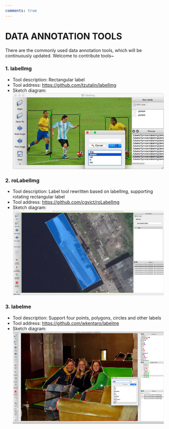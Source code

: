 ```yaml
---
comments: true
---
```


# DATA ANNOTATION TOOLS

There are the commonly used data annotation tools, which will be continuously updated. Welcome to contribute tools~

### 1. labelImg

- Tool description: Rectangular label
- Tool address:  <https://github.com/tzutalin/labelImg>
- Sketch diagram:
![labelimg](./images/labelimg.jpg)

### 2. roLabelImg

- Tool description: Label tool rewritten based on labelImg, supporting rotating rectangular label
- Tool address:   <https://github.com/cgvict/roLabelImg>
- Sketch diagram:
![roLabelImg](./images/roLabelImg.png)

### 3. labelme

- Tool description: Support four points, polygons, circles and other labels
- Tool address:   <https://github.com/wkentaro/labelme>
- Sketch diagram:
![labelme](./images/labelme.jpg)
